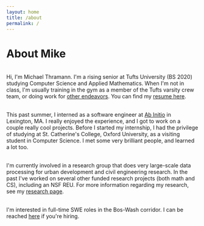 ```yaml
---
layout: home
title: /about
permalink: /
---
```


# About Mike

<br />Hi, I'm Michael Thramann. I'm a rising senior at Tufts University (BS 2020) studying Computer Science and Applied Mathematics. When I'm not in class, I'm usually training in the gym as a member of the Tufts varsity crew team, or doing work for [other endeavors](/projects.html). You can find my [resume here](/resume.pdf).

<br />This past summer, I interned as a software engineer at [Ab Initio](https://www.abinitio.com/en/) in Lexington, MA. I really enjoyed the experience, and I got to work on a couple really cool projects. Before I started my internship, I had the privilege of studying at St. Catherine's College, Oxford University, as a visiting student in Computer Science. I met some very brilliant people, and learned a lot too.

<br />I'm currently involved in a research group that does very large-scale data processing for urban development and civil engineering research. In the past I've worked on several other funded research projects (both math and CS), including an NSF REU. For more information regarding my research, see my [research page](/research.html).

<br />I'm interested in full-time SWE roles in the Bos-Wash corridor. I can be reached [here](mailto:mthramann@gmail.com) if you're hiring.
